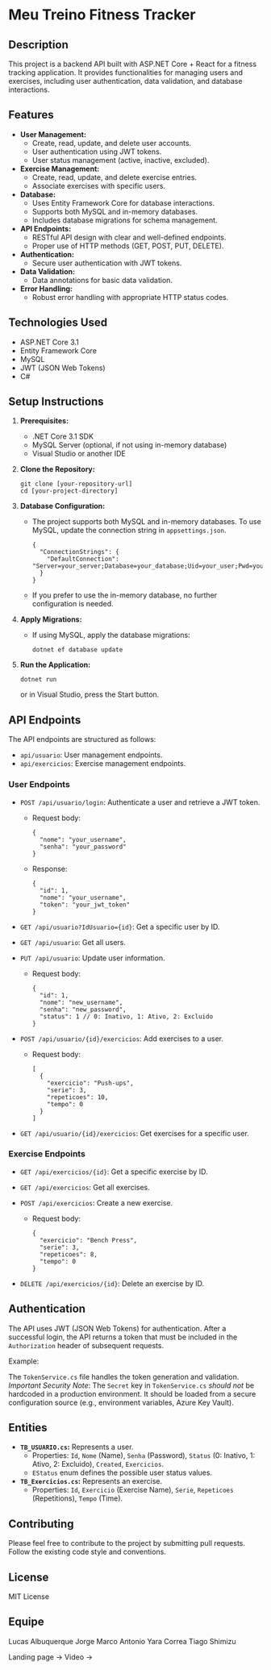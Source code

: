 # Meu Treino Fitness Tracker

## Description

This project is a backend API built with ASP.NET Core + React for a fitness tracking application. It provides functionalities for managing users and exercises, including user authentication, data validation, and database interactions.

## Features

*   **User Management:**
    *   Create, read, update, and delete user accounts.
    *   User authentication using JWT tokens.
    *   User status management (active, inactive, excluded).
*   **Exercise Management:**
    *   Create, read, update, and delete exercise entries.
    *   Associate exercises with specific users.
*   **Database:**
    *   Uses Entity Framework Core for database interactions.
    *   Supports both MySQL and in-memory databases.
    *   Includes database migrations for schema management.
*   **API Endpoints:**
    *   RESTful API design with clear and well-defined endpoints.
    *   Proper use of HTTP methods (GET, POST, PUT, DELETE).
*   **Authentication:**
    *   Secure user authentication with JWT tokens.
*   **Data Validation:**
    *   Data annotations for basic data validation.
*   **Error Handling:**
    *   Robust error handling with appropriate HTTP status codes.

## Technologies Used

*   ASP.NET Core 3.1
*   Entity Framework Core
*   MySQL
*   JWT (JSON Web Tokens)
*   C#

## Setup Instructions

1.  **Prerequisites:**
    *   .NET Core 3.1 SDK
    *   MySQL Server (optional, if not using in-memory database)
    *   Visual Studio or another IDE

2.  **Clone the Repository:**

    ```
    git clone [your-repository-url]
    cd [your-project-directory]
    ```

3.  **Database Configuration:**

    *   The project supports both MySQL and in-memory databases. To use MySQL, update the connection string in `appsettings.json`.

        ```
        {
          "ConnectionStrings": {
            "DefaultConnection": "Server=your_server;Database=your_database;Uid=your_user;Pwd=your_password;"
          }
        }
        ```

    *   If you prefer to use the in-memory database, no further configuration is needed.

4.  **Apply Migrations:**

    *   If using MySQL, apply the database migrations:

        ```
        dotnet ef database update
        ```

5.  **Run the Application:**

    ```
    dotnet run
    ```

    or in Visual Studio, press the Start button.

## API Endpoints

The API endpoints are structured as follows:

*   `api/usuario`: User management endpoints.
*   `api/exercicios`: Exercise management endpoints.

### User Endpoints

*   `POST /api/usuario/login`: Authenticate a user and retrieve a JWT token.
    *   Request body:

        ```
        {
          "nome": "your_username",
          "senha": "your_password"
        }
        ```

    *   Response:

        ```
        {
          "id": 1,
          "nome": "your_username",
          "token": "your_jwt_token"
        }
        ```

*   `GET /api/usuario?IdUsuario={id}`: Get a specific user by ID.
*   `GET /api/usuario`: Get all users.
*   `PUT /api/usuario`: Update user information.
    *   Request body:

        ```
        {
          "id": 1,
          "nome": "new_username",
          "senha": "new_password",
          "status": 1 // 0: Inativo, 1: Ativo, 2: Excluido
        }
        ```

*   `POST /api/usuario/{id}/exercicios`: Add exercises to a user.
    *   Request body:

        ```
        [
          {
            "exercicio": "Push-ups",
            "serie": 3,
            "repeticoes": 10,
            "tempo": 0
          }
        ]
        ```

*   `GET /api/usuario/{id}/exercicios`: Get exercises for a specific user.

### Exercise Endpoints

*   `GET /api/exercicios/{id}`: Get a specific exercise by ID.
*   `GET /api/exercicios`: Get all exercises.
*   `POST /api/exercicios`: Create a new exercise.
    *   Request body:

        ```
        {
          "exercicio": "Bench Press",
          "serie": 3,
          "repeticoes": 8,
          "tempo": 0
        }
        ```

*   `DELETE /api/exercicios/{id}`: Delete an exercise by ID.

## Authentication

The API uses JWT (JSON Web Tokens) for authentication.  After a successful login, the API returns a token that must be included in the `Authorization` header of subsequent requests.

Example:


The `TokenService.cs` file handles the token generation and validation.  *Important Security Note*: The `Secret` key in `TokenService.cs` *should not* be hardcoded in a production environment.  It should be loaded from a secure configuration source (e.g., environment variables, Azure Key Vault).

## Entities

*   **`TB_USUARIO.cs`:** Represents a user.
    *   Properties: `Id`, `Nome` (Name), `Senha` (Password), `Status` (0: Inativo, 1: Ativo, 2: Excluido), `Created`, `Exercicios`.
    *   `EStatus` enum defines the possible user status values.
*   **`TB_Exercicios.cs`:** Represents an exercise.
    *   Properties: `Id`, `Exercicio` (Exercise Name), `Serie`, `Repeticoes` (Repetitions), `Tempo` (Time).

## Contributing

Please feel free to contribute to the project by submitting pull requests.  Follow the existing code style and conventions.

## License

MIT License

## Equipe

Lucas Albuquerque Jorge
Marco Antonio
Yara Correa
Tiago Shimizu

Landing page ->
Video -> 


